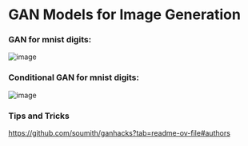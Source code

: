 # GAN Models for Image Generation

### GAN for mnist digits:

![image](https://github.com/user-attachments/assets/8ea21ee8-4c26-44ce-8d87-0d6ed21907d6)


### Conditional GAN for mnist digits:

![image](https://github.com/user-attachments/assets/f9822379-82b5-4fb6-a6d7-c497cf3d309d)

### Tips and Tricks
https://github.com/soumith/ganhacks?tab=readme-ov-file#authors

